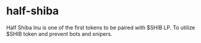 # half-shiba
Half Shiba Inu is one of the first tokens to be paired with $SHIB LP. To utilize $SHIB token and prevent bots and snipers.
